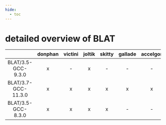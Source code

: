 ```yaml
---
hide:
  - toc
---
```


detailed overview of BLAT
=========================

| |donphan|victini|joltik|skitty|gallade|accelgor|swalot|doduo|
| :---: | :---: | :---: | :---: | :---: | :---: | :---: | :---: | :---: |
|BLAT/3.5-GCC-9.3.0|x|-|x|-|-|-|x|x|
|BLAT/3.7-GCC-11.3.0|x|x|x|x|x|x|x|x|
|BLAT/3.5-GCC-8.3.0|x|x|x|x|-|-|-|x|
